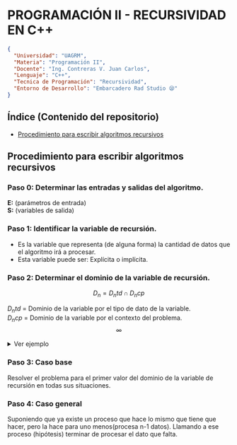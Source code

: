 # PROGRAMACIÓN II - RECURSIVIDAD EN C++
```json
{
  "Universidad": "UAGRM",
  "Materia": "Programación II",
  "Docente": "Ing. Contreras V. Juan Carlos",
  "Lenguaje": "C++",
  "Tecnica de Programación": "Recursividad",
  "Entorno de Desarrollo": "Embarcadero Rad Studio 😪"
}
```

## Índice (Contenido del repositorio)
- [Procedimiento para escribir algoritmos recursivos](#procedimiento-para-escribir-algoritmos-recursivos)

## Procedimiento para escribir algoritmos recursivos

### Paso 0: Determinar las entradas y salidas del algoritmo.
**E:** (parámetros de entrada)
<br>
**S:** (variables de salida)

### Paso 1: Identificar la variable de recursión.
-  Es la variable que representa (de alguna forma) la cantidad de datos que
el algoritmo irá a procesar.
- Esta variable puede ser: Explícita o implícita.

### Paso 2: Determinar el dominio de la variable de recursión.

```math
D_n  =  D_ntd  ∩  D_ncp
```
$D_ntd$ = Dominio de la variable por el tipo de dato de la variable.
<br>
$D_ncp$ = Dominio de la variable por el contexto del problema.
$${\infty}$$

<details>
  <summary>Ver ejemplo</summary>
  
Sea $n$ una variable que representa un dia de la semana.

<div align="center">

$D_n$ = byte $∩$ { 1, 2, 3, 4, 5, 6, 7 }
<br>
$D_n$ = [0, 255] $∩$ [1, 7]
<br>
$D_n$ = [1, 7]

</div>
  
</details>

### Paso 3: Caso base
Resolver el problema para el primer valor del dominio 
de la variable de recursión en todas sus situaciones.

### Paso 4: Caso general
Suponiendo que ya existe un proceso que hace lo mismo 
que tiene que hacer, pero la hace para uno menos(procesa n-1 datos).
Llamando a ese proceso (hipótesis) terminar de procesar el dato que falta.
